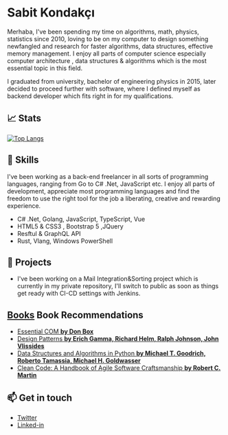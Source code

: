 # Sabit Kondakçı

Merhaba, I've been spending my time on algorithms, math, physics, statistics since 2010, loving to be on my computer to design something newfangled and research for faster algorithms, data structures, effective memory management. I enjoy all parts of computer science especially computer architecture , data structures & algorithms which is the most essential topic in this field.

I graduated from university, bachelor of engineering physics in 2015, later decided to proceed further with software, where I defined myself as backend developer which fits right in for my qualifications.

## 📈 Stats
[![Top Langs](https://github-readme-stats.vercel.app/api/top-langs/?username=SabitKondakci&show_icons=true&layout=compact&langs_count=8)](https://github.com/SabitKondakci/github-readme-stats)

## 🌱 Skills 

I've been working as a back-end freelancer in all sorts of programming languages, ranging from Go to C# .Net, JavaScript etc. I enjoy all parts of development, appreciate most programming languages and find the freedom to use the right tool for the job a liberating, creative and rewarding experience.

* C# .Net, Golang, JavaScript, TypeScript, Vue
* HTML5 & CSS3 , Bootstrap 5 ,JQuery
* Resftul & GraphQL API
* Rust, Vlang, Windows PowerShell

## 🔭 Projects

* I've been working on a Mail Integration&Sorting project which is currently in my private repository, I'll switch to public as soon as things get ready with CI-CD settings with Jenkins.

## [Books] Book Recommendations
* [Essential COM **by Don Box**][Essential COM]
* [Design Patterns **by Erich Gamma, Richard Helm, Ralph Johnson, John Vlissides**][Design Patterns]
* [Data Structures and Algorithms in Python **by Michael T. Goodrich, Roberto Tamassia, Michael H. Goldwasser**][Data Structures]
* [Clean Code: A Handbook of Agile Software Craftsmanship  **by Robert C. Martin**][Clean Code]

[Essential COM]:https://books.google.com.tr/books/about/Essential_COM.html?id=kfRWvKSePmAC&redir_esc=y
[Design Patterns]:https://www.amazon.com.tr/Design-Patterns-Elements-Reusable-Object-Oriented/dp/0201633612
[Data Structures]:https://www.bookdepository.com/Data-Structures-and-Algorithms-in-Python-Michael-T.-Goodrich/9781118290279?redirected=true&utm_medium=Google&utm_campaign=Base4&utm_source=TR&utm_content=Data-Structures-and-Algorithms-in-Python&selectCurrency=TRY&w=AFD5AU9SYYG94XA8VRX7
[Clean Code]:https://www.amazon.co.uk/Clean-Code-Handbook-Software-Craftsmanship-ebook/dp/B001GSTOAM
[Books]:https://github.githubassets.com/images/icons/emoji/unicode/1f4da.png?v8

## 📫 Get in touch

* [Twitter]
* [Linked-in]

 
[Twitter]: https://www.twitter.com/@SabitK
[Linked-in]: https://www.linkedin.com/in/sabit-kondak%C3%A7%C4%B1
